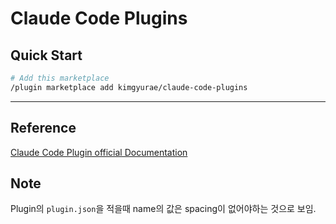 # Claude Code Plugins

## Quick Start

```bash
# Add this marketplace
/plugin marketplace add kimgyurae/claude-code-plugins
```

---

## Reference
[Claude Code Plugin official Documentation](https://docs.claude.com/en/docs/claude-code/plugins)

## Note
Plugin의 `plugin.json`을 적을때 name의 값은 spacing이 없어야하는 것으로 보임.